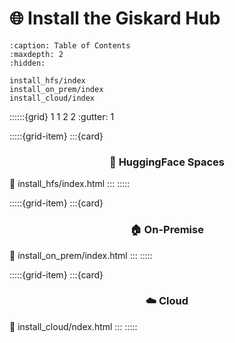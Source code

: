 # 🌐 Install the Giskard Hub

[//]: # (TODO: explain the purpose of Hub, add cards for each installation option with description of the ideal user profile)


```{toctree}
:caption: Table of Contents
:maxdepth: 2
:hidden:

install_hfs/index
install_on_prem/index
install_cloud/index
```

::::::{grid} 1 1 2 2
:gutter: 1

:::::{grid-item}
:::{card} <h3><center>🤗  HuggingFace Spaces</center></h3>
:link: install_hfs/index.html
:::
:::::

:::::{grid-item}
:::{card} <h3><center>🏠  On-Premise</center></h3>
:link: install_on_prem/index.html
:::
:::::

:::::{grid-item}
:::{card} <h3><center>☁️  Cloud</center></h3>
:link: install_cloud/ndex.html
:::
:::::
